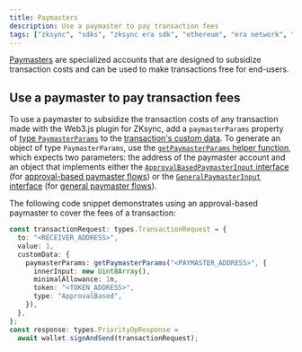 ```yaml
---
title: Paymasters
description: Use a paymaster to pay transaction fees
tags: ["zksync", "sdks", "zksync era sdk", "ethereum", "era network", "web3.js", "web3.js plugin", "paymaster"]
---
```


[Paymasters](https://docs.zksync.io/build/developer-reference/account-abstraction/paymasters) are specialized accounts
that are designed to subsidize transaction costs and can be used to make transactions free for end-users.

## Use a paymaster to pay transaction fees

To use a paymaster to subsidize the transaction costs of any transaction made with the Web3.js plugin for ZKsync, add a
`paymasterParams` property of [type `PaymasterParams`](https://chainsafe.github.io/web3-plugin-zksync/types/types.PaymasterParams.html)
to the [transaction's custom data](/js/web3js/custom-data). To generate an object of type `PaymasterParams`, use the
[`getPaymasterParams` helper function](https://chainsafe.github.io/web3-plugin-zksync/functions/getPaymasterParams.html),
which expects two parameters: the address of the paymaster account and an object that implements either the
[`ApprovalBasedPaymasterInput` interface](https://chainsafe.github.io/web3-plugin-zksync/interfaces/types.ApprovalBasedPaymasterInput.html)
(for [approval-based paymaster flows](https://docs.zksync.io/build/developer-reference/account-abstraction/paymasters#approval-based-paymaster-flow))
or the [`GeneralPaymasterInput` interface](https://chainsafe.github.io/web3-plugin-zksync/interfaces/types.GeneralPaymasterInput.html)
(for [general paymaster flows](https://docs.zksync.io/build/developer-reference/account-abstraction/paymasters#general-paymaster-flow)).

The following code snippet demonstrates using an approval-based paymaster to cover the fees of a transaction:

```ts
const transactionRequest: types.TransactionRequest = {
  to: "<RECEIVER_ADDRESS>",
  value: 1,
  customData: {
    paymasterParams: getPaymasterParams("<PAYMASTER_ADDRESS>", {
      innerInput: new Uint8Array(),
      minimalAllowance: 1n,
      token: "<TOKEN_ADDRESS>",
      type: "ApprovalBased",
    }),
  },
};
const response: types.PriorityOpResponse =
  await wallet.signAndSend(transactionRequest);
```
